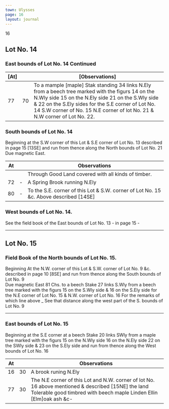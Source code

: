 ```yaml
---
town: Ulysses
page: 16
layout: journal
---
```


16

## Lot No. 14

### East bounds of Lot No. 14 Continued

| [At] | | [Observations] |
|-|-|-|
| 77 | 70 | To a mample [maple] Stak standing 34 links N.Ely from a beech tree marked with the figurs 14 on the N.Wly side 15 on the N.Ely side 21 on the S.Wly side & 22 on the S.Ely sides for the S.E corner of Lot No. 14 S.W corner of No. 15 N.E corner of lot No. 21 & N.W corner of Lot No. 22.

### South bounds of Lot No. 14

Beginning at the S.W corner of this Lot & S.E corner of Lot No. 13 described in page 15 [13SE] and run from thence along the North bounds of Lot No. 21 \
Due magnetic East.

| At |    | Observations |
| -- | -- | ------------ |
| | | Through Good Land covered with all kinds of timber.
| 72 | - | A Spring Brook running N.Ely
| 80 | - | To the S.E. corner of this Lot & S.W. corner of Lot No. 15 &c.  Above described [14SE]

### West bounds of Lot No. 14.

See the field book of the East bounds of Lot No. 13 - in page 15 -

---

## Lot No. 15

### Field Book of the North bounds of Lot No. 15.

Beginning At the N.W. corner of this Lot & S.W. corner of Lot No. 9 &c. described in page 10 [8SE] and run from thence along the South bounds of Lot No. 9 \
Due magnetic East 81 Chs. to a beech Stake 27 links S.Wly from a beech tree marked with the figurs
15 on the S.Wly side & 16 on the S.Ely side for the N.E corner of Lot No. 15 & N.W. corner of Lot No. 16 For the remarks of which line above _ See that distance along the west part of the S. bounds of Lot No. 9

---

### East bounds of Lot No. 15

Beginning at the S.E corner at a beech Stake 20 links SWly from a maple tree marked with the figurs 15 on the N.Wly side 16 on the N.Ely side 22 on the SWly side & 23 on the S.Ely side and run from thence along the West bounds of Lot No. 16

| At |    | Observations |
| -- | -- | ------------ |
| 16 | 30 | A brook runing N.Ely
| 77 | 30 | The N.E corner of this Lot and N.W. corner of lot No. 16 above mentioned & described [15NE] the land Tolerable good timbred with beech maple Linden Ellin [Elm]oak ash &c-